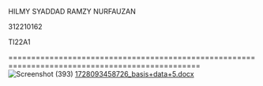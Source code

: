 HILMY SYADDAD RAMZY NURFAUZAN

312210162

TI22A1

================================================================================================
![Screenshot (393)](https://github.com/user-attachments/assets/2c3db3b6-7a81-485c-968c-49cb5a19c605)
[1728093458726_basis+data+5.docx](https://github.com/user-attachments/files/17515058/1728093458726_basis%2Bdata%2B5.docx)
